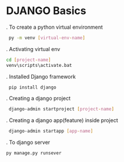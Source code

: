 # DJANGO Basics

. To create a python virtual environment

```bash
 py -m venv [virtual-env-name]
```

. Activating virtual env

```bash
cd [project-name]
venv\scripts\activate.bat
```

. Installed Django framework

```bash
 pip install django
```

. Creating a django project

```bash
 django-admin startproject [project-name]
```

. Creating a django app(feature) inside project

```bash
 django-admin startapp [app-name]
```

. To django server

```bash
py manage.py runsever
```
